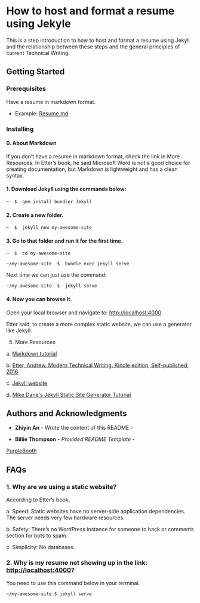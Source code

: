 #  How to host and format a resume using Jekyle

  




This is a step introduction to how to host and format a resume using Jekyll and the relationship between these steps and the general principles of current Technical Writing.

  

## Getting Started


### Prerequisites

  



Have a resume in markdown format.

- Example: [Resume.md](https://github.com/ZAn513/ZAn513.github.io/blob/main/Resume.md)

  

### Installing

  
#### 0. About Markdown

If you don’t have a resume in markdown format, check the link in More Resources. In Etter’s book, he said Microsoft Word is not a good choice for creating documentation, but Markdown is lightweight and has a clean syntax.

#### 1. Download Jekyll using the commands below:

	~  $  gem install bundler Jekyll

#### 2. Create a new folder.

	~  $  jekyll new my-awesome-site

#### 3. Go to that folder and run it for the first time.

	~  $  cd my-awesome-site

	~/my-awesome-site  $  bundle exec jekyll serve

Next time we can just use the command:

	~/my-awesome-site  $  jekyll serve

#### 4. Now you can browse it.

Open your local browser and navigate to: [http://localhost:4000](http://localhost:4000)

Etter said, to create a more complex static website, we can use a generator like Jekyll.

5. More Resources

a. [Markdown tutorial](https://www.markdowntutorial.com/)

b. [Etter, Andrew. Modern Technical Writing. Kindle edition, Self-published, 2016](https://www.amazon.ca/Modern-Technical-Writing-Introduction-Documentation-ebook/dp/B01A2QL9SS)

c. [Jekyll website](https://jekyllrb.com/)

d. [Mike Dane's Jekyll Static Site Generator Tutorial](https://www.youtube.com/playlist?list=PLLAZ4kZ9dFpOPV5C5Ay0pHaa0RJFhcmcB/)


## Authors and Acknowledgments

-   **Zhiyin An** - Wrote the content of this README -

-  **Billie Thompson** - *Provided README Template* -

[PurpleBooth](https://github.com/PurpleBooth)
  


## FAQs

### 1. Why are we using a static website?

According to Etter’s book,

a. Speed: Static websites have no server-side application dependencies. The server needs very few hardware resources.

b. Safety: There’s no WordPress instance for someone to hack or comments section for bots to spam.

c. Simplicity: No databases.

### 2. Why is my resume not showing up in the link: [http://localhost:4000](http://localhost:4000)?

You need to use this command below in your terminal.

	~/my-awesome-site $ jekyll serve
